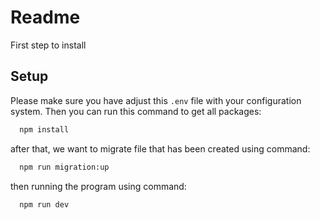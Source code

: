 
# Readme

First step to install




## Setup

Please make sure you have adjust this `.env` file with your configuration system. Then
you can run this command to get all packages:

```bash
  npm install
```

after that, we want to migrate file that has been created using command:
```bash
  npm run migration:up
```

then running the program using command:
```bash
  npm run dev
```

